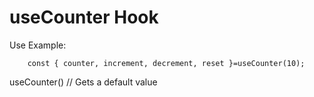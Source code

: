 # useCounter Hook

Use Example:
```
    const { counter, increment, decrement, reset }=useCounter(10);
```

useCounter() // Gets a default value